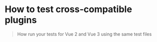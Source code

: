 # How to test cross-compatible plugins

> How run your tests for Vue 2 and Vue 3 using the same test files
